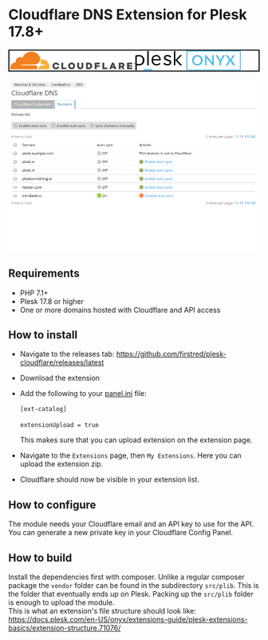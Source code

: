 # Cloudflare DNS Extension for Plesk 17.8+
![Cloudflare](cloudflareplesk.png)  

![Cloudflare settings](src/_meta/screenshots/1.png)

## Requirements
- PHP 7.1+ 
- Plesk 17.8 or higher
- One or more domains hosted with Cloudflare and API access

## How to install

- Navigate to the releases tab: https://github.com/firstred/plesk-cloudflare/releases/latest
- Download the extension
- Add the following to your [panel.ini](https://docs.plesk.com/en-US/onyx/administrator-guide/plesk-administration/panelini-configuration-file.78509/) file:

    ```
    [ext-catalog]
    
    extensionUpload = true
    ```
    This makes sure that you can upload extension on the extension page.
- Navigate to the `Extensions` page, then `My Extensions`. Here you can upload the extension zip.
- Cloudflare should now be visible in your extension list.

## How to configure

The module needs your Cloudflare email and an API key to use for the API.  
You can generate a new private key in your Cloudflare Config Panel.

## How to build

Install the dependencies first with composer. Unlike a regular composer package the `vendor` folder
can be found in the subdirectory `src/plib`. This is the folder that eventually ends up on Plesk.
Packing up the `src/plib` folder is enough to upload the module.  
This is what an extension's file structure should
look like: https://docs.plesk.com/en-US/onyx/extensions-guide/plesk-extensions-basics/extension-structure.71076/
